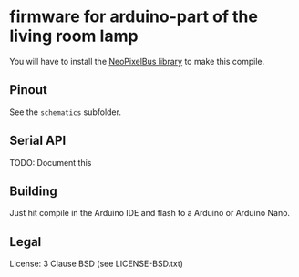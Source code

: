 # firmware for arduino-part of the living room lamp

You will have to install the [NeoPixelBus library](https://github.com/Makuna/NeoPixelBus) to make this compile.

## Pinout

See the `schematics` subfolder.

## Serial API

TODO: Document this

## Building

Just hit compile in the Arduino IDE and flash to a Arduino or Arduino Nano.

## Legal

License: 3 Clause BSD (see LICENSE-BSD.txt)